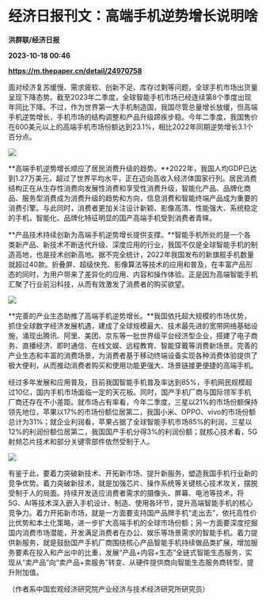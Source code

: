 # 经济日报刊文：高端手机逆势增长说明啥
**洪群联/经济日报**

**2023-10-18 00:46**

**https://m.thepaper.cn/detail/24970758**

面对经济复苏缓慢、需求疲软、创新不足、库存过剩等问题，全球手机市场出货量呈现下降态势。截至2023年二季度，全球智能手机市场已经连续第8个季度出现年同比下降。不过，作为世界第一大手机制造国，我国尽管总量增长放缓，但高端手机逆势增长，手机市场的结构调整和产品升级蹄疾步稳。今年二季度，我国售价在600美元以上的高端手机市场份额达到23.1%，相比2022年同期逆势增长3.1个百分点。

![](https://imagecloud.thepaper.cn/thepaper/image/274/570/745.jpg)

**高端手机逆势增长顺应了居民消费升级的趋势。**2022年，我国人均GDP已达到1.27万美元，超过了世界平均水平，正在迈向高收入经济体国家行列。居民消费结构正在从生存性消费向发展性消费和享受性消费升级，智能化产品、品牌化商品、服务型消费成为消费升级的趋势和方向，信息消费和智能终端产品成为重要的消费引擎。与此同时，消费者更加关注设计新颖、影像高清、性能强大、系统稳定的手机，智能化、品牌化特征明显的国产高端手机受到消费者青睐。

**产品技术持续创新为高端手机逆势增长提供支撑。**智能手机所处的是一个各类新产品、新技术不断迭代升级、深度应用的行业，我国不仅是全球智能手机的制造高地，也是技术创新高地。据不完全统计，2022年我国发布的新旗舰手机数量就超过40款。折叠屏、超级快充、影像算法等技术的应用和普及，在丰富产品形态的同时，为用户带来了差异化的应用、内容和操作体验。正是因为高端智能手机汇聚了行业前沿科技，从而有效激发了消费者的购买欲望。

![](https://imagecloud.thepaper.cn/thepaper/image/274/570/744.jpg)

**完善的产业生态助推了高端手机逆势增长。**我国依托超大规模的市场优势，抓住全球数字经济发展机遇，建成了全球规模最大、技术最先进的宽带网络基础设施，涌现出腾讯、阿里、美团、京东等一批世界级平台经济型企业，搭建了电子商务、直播经济、即时通信、在线文娱、远程教育、智能穿戴等消费新场景。完善的产业生态和丰富的消费场景，为消费者基于移动终端设备实现各种消费体验提供了极大便利，从而推动消费者购买和使用功能更强大、场景链接更便捷的高端手机。

经过多年发展和应用普及，目前我国智能手机普及率达到85%，手机网民规模超过10亿，国内手机市场面临一定的天花板。同时，国产手机厂商与国际领军手机厂商还存在不小差距。就市场占有率看，今年二季度，三星以21%的市场份额保持领先地位，苹果以17%的市场份额位居第二，我国小米、OPPO、vivo的市场份额总计为31%；就企业利润看，苹果占据了全球智能手机市场85%的利润，三星以12%的利润份额位居第二，我国国产手机分得3%的利润份额；就核心技术看，5G射频芯片技术和部分关键零部件依然受制于人。

![](https://imagecloud.thepaper.cn/thepaper/image/274/570/743.jpg)

有鉴于此，要着力突破新技术、开拓新市场、提升新服务，塑造我国手机行业新的竞争优势。着力突破新技术，就是加强芯片、操作系统等关键核心技术攻关，摆脱受制于人的局面。持续开发适应消费者需求的摄像头、屏幕、电池等技术，将5G、AI等技术深入嵌入手机设计、制造、使用各环节，提升高端智能手机的核心竞争力。着力开拓新市场，就是一方面要支持国产品牌手机“走出去”，依托高性价比优势和本土化策略，进一步扩大高端手机的全球市场份额；另一方面要深度挖掘国内消费市场潜能，开发满足消费者在办公、娱乐等场景需求的智能手机。着力提供新服务，就是鼓励国产手机厂商围绕核心产品智能手机持续做品类扩展，增加服务要素在投入和产出中的比重，发展“产品+内容+生态”全链式智能生态服务，实现从“卖产品”向“卖产品+卖服务”转变、从硬件提供商向智能生态服务商转型，提升附加值。

（作者系中国宏观经济研究院产业经济与技术经济研究所研究员）